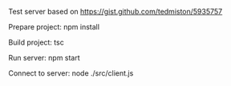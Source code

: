 Test server based on https://gist.github.com/tedmiston/5935757

Prepare project: npm install

Build project: tsc

Run server: npm start

Connect to server: node ./src/client.js
